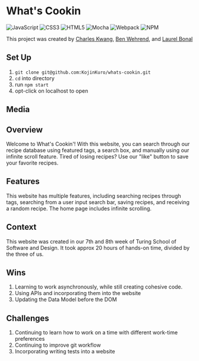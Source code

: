 # What's Cookin

![JavaScript](https://img.shields.io/badge/javascript-%23323330.svg?style=for-the-badge&logo=javascript&logoColor=%23F7DF1E) ![CSS3](https://img.shields.io/badge/css3-%231572B6.svg?style=for-the-badge&logo=css3&logoColor=white) ![HTML5](https://img.shields.io/badge/html5-%23E34F26.svg?style=for-the-badge&logo=html5&logoColor=white) ![Mocha](https://img.shields.io/badge/-mocha-%238D6748?style=for-the-badge&logo=mocha&logoColor=white) ![Webpack](https://img.shields.io/badge/webpack-%238DD6F9.svg?style=for-the-badge&logo=webpack&logoColor=black) ![NPM](https://img.shields.io/badge/NPM-%23CB3837.svg?style=for-the-badge&logo=npm&logoColor=white)

This project was created by [Charles Kwang](https://github.com/KojinKuro), [Ben Wehrend](https://github.com/BenWehrend), and [Laurel Bonal](https://github.com/laurelbonal)

## Set Up

1. ```git clone git@github.com:KojinKuro/whats-cookin.git```
2. ```cd``` into directory
3. run ```npm start```
4. opt-click on localhost to open

## Media

## Overview

Welcome to What's Cookin'! With this website, you can search through our recipe database using featured tags, a search box, and manually using our infinite scroll feature. Tired of losing recipes? Use our "like" button to save your favorite recipes. 

## Features

This website has multiple features, including searching recipes through tags, searching from a user input search bar, saving recipes, and receiving a random recipe. The home page includes infinite scrolling. 

## Context

This website was created in our 7th and 8th week of Turing School of Software and Design. It took approx 20 hours of hands-on time, divided by the three of us.  

## Wins  

1. Learning to work asynchronously, while still creating cohesive code.
2. Using APIs and incorporating them into the website
3. Updating the Data Model before the DOM

## Challenges

1. Continuing to learn how to work on a time with different work-time preferences
2. Continuing to improve git workflow
3. Incorporating writing tests into a website
